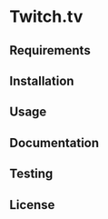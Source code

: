 Twitch.tv 
=========


Requirements
------------


Installation
------------


Usage
-----


Documentation
-------------

Testing
-------


License
-------
